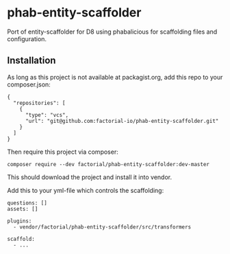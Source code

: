 # phab-entity-scaffolder
Port of entity-scaffolder for D8 using phabalicious for scaffolding files and configuration.

## Installation

As long as this project is not available at packagist.org, add this repo to your composer.json:

```
{
  "repositories": [
    {
      "type": "vcs",
      "url": "git@github.com:factorial-io/phab-entity-scaffolder.git"
    }
  ]
}
```

Then require this project via composer:
```
composer require --dev factorial/phab-entity-scaffolder:dev-master
```
This should download the project and install it into vendor.

Add this to your yml-file which controls the scaffolding:

```
questions: []
assets: []

plugins:
  - vendor/factorial/phab-entity-scaffolder/src/transformers

scaffold:
  - ...
```

